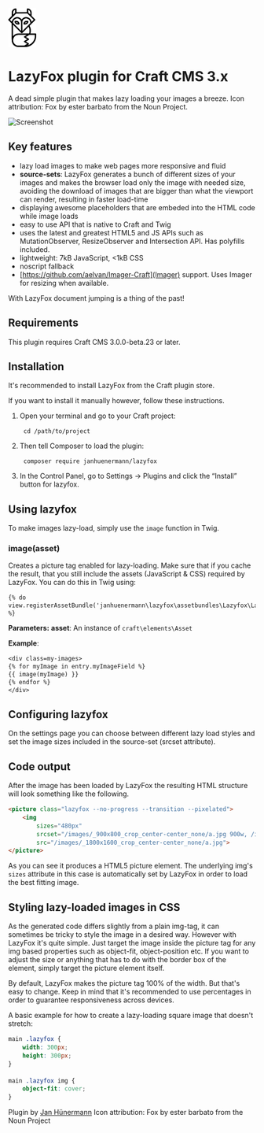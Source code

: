 <img src="resources/img/lazyfox-icon.png" height=80px>

# LazyFox plugin for Craft CMS 3.x

A dead simple plugin that makes lazy loading your images a breeze. Icon attribution: Fox by ester barbato from the Noun Project.

![Screenshot](resources/img/lazyfox-screencap.gif)

## Key features

- lazy load images to make web pages more responsive and fluid
- **source-sets**: LazyFox generates a bunch of different sizes of your images and makes the browser load only the image with needed size, avoiding the download of images that are bigger than what the viewport can render, resulting in faster load-time 
- displaying awesome placeholders that are embeded into the HTML code while image loads
- easy to use API that is native to Craft and Twig
- uses the latest and greatest HTML5 and JS APIs such as MutationObserver, ResizeObserver and Intersection API. Has polyfills included.
- lightweight: 7kB JavaScript, <1kB CSS
- noscript fallback
- [https://github.com/aelvan/Imager-Craft](Imager) support. Uses Imager for resizing when available.

With LazyFox document jumping is a thing of the past!

## Requirements

This plugin requires Craft CMS 3.0.0-beta.23 or later.

## Installation

It's recommended to install LazyFox from the Craft plugin store.

If you want to install it manually however, follow these instructions.

1. Open your terminal and go to your Craft project:

        cd /path/to/project

2. Then tell Composer to load the plugin:

        composer require janhuenermann/lazyfox

3. In the Control Panel, go to Settings → Plugins and click the “Install” button for lazyfox.

## Using lazyfox

To make images lazy-load, simply use the `image` function in Twig.

### image(asset)
Creates a picture tag enabled for lazy-loading. Make sure that if you cache the result, that you still include the assets (JavaScript & CSS) required by LazyFox. You can do this in Twig using: 
```twig
{% do view.registerAssetBundle('janhuenermann\lazyfox\assetbundles\Lazyfox\LazyfoxAsset') %}
```

**Parameters:**
**asset**: An instance of `craft\elements\Asset`

**Example**:
```twig
<div class=my-images>
{% for myImage in entry.myImageField %}
{{ image(myImage) }}
{% endfor %}
</div>
```

## Configuring lazyfox

On the settings page you can choose between different lazy load styles and set the image sizes included in the source-set (srcset attribute).

## Code output

After the image has been loaded by LazyFox the resulting HTML structure will look something like the following.

```html 
<picture class="lazyfox --no-progress --transition --pixelated">
    <img 
    	sizes="480px" 
    	srcset="/images/_900x800_crop_center-center_none/a.jpg 900w, /images/_1800x1600_crop_center-center_none/a.jpg 1800w" 
    	src="/images/_1800x1600_crop_center-center_none/a.jpg">
</picture>
```

As you can see it produces a HTML5 picture element. The underlying img's `sizes` attribute in this case is automatically set by LazyFox in order to load the best fitting image.


## Styling lazy-loaded images in CSS

As the generated code differs slightly from a plain img-tag, it can sometimes be tricky to style the image in a desired way. However with LazyFox it's quite simple. Just target the image inside the picture tag for any img based properties such as object-fit, object-position etc. If you want to adjust the size or anything that has to do with the border box of the element, simply target the picture element itself. 

By default, LazyFox makes the picture tag 100% of the width. But that's easy to change. Keep in mind that it's recommended to use percentages in order to guarantee responsiveness across devices.

A basic example for how to create a lazy-loading square image that doesn't stretch:

```css 
main .lazyfox {
	width: 300px;
	height: 300px;
}

main .lazyfox img {
	object-fit: cover;
}
```

Plugin by [Jan Hünermann](https://janhuenermann.com)
Icon attribution: Fox by ester barbato from the Noun Project